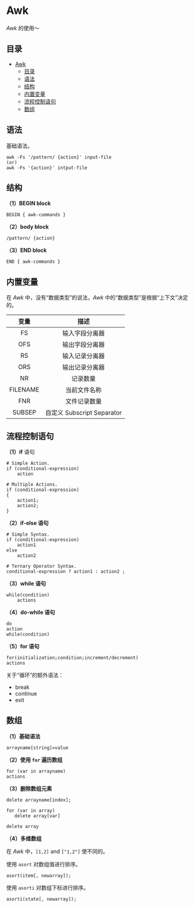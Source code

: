 # Awk

*Awk* 的使用～

## 目录

   * [Awk](#awk)
      * [目录](#目录)
      * [语法](#语法)
      * [结构](#结构)
      * [内置变量](#内置变量)
      * [流程控制语句](#流程控制语句)
      * [数组](#数组)

## 语法

基础语法。

``` shell
awk -Fs '/pattern/ {action}' input-file
(or)
awk -Fs '{action}' intput-file
```

## 结构

**（1）BEGIN block**

``` shell
BEGIN { awk-commands }
```

**（2）body block**

``` shell
/pattern/ {action}
```

**（3）END block**

``` shell
END { awk-commands }
```

## 内置变量

在 *Awk* 中，没有“数据类型”的说法，*Awk* 中的“数据类型”是根据“上下文”决定的。

|   变量   |            描述            |
| :------: | :------------------------: |
|    FS    |       输入字段分离器       |
|   OFS    |       输出字段分离器       |
|    RS    |       输入记录分离器       |
|   ORS    |       输出记录分离器       |
|    NR    |          记录数量          |
| FILENAME |        当前文件名称        |
|   FNR    |        文件记录数量        |
|  SUBSEP  | 自定义 Subscript Separator |

## 流程控制语句

**（1）if** 语句

``` shell
# Simple Action.
if (conditional-expression)
    action

# Multiple Actions.
if (conditional-expression)
{
    action1;
    action2;
}
```

**（2）if-else 语句**

``` shell
# Simple Syntax.
if (conditional-expression)
    action1
else
    action2

# Ternary Operator Syntax.
conditional-expression ? action1 : action2 ;
```

**（3）while 语句**

``` shell
while(condition)
    actions
```

**（4）do-while 语句**

``` shell
do
action
while(condition)
```

**（5）for 语句**

``` shell
for(initialization;condition;increment/decrement)
actions
```

关于“循环”的额外语法：

- break
- continue
- exit

## 数组

**（1）基础语法**

``` shell
arrayname[string]=value
```

**（2）使用 `for` 遍历数组**

``` shell
for (var in arrayname)
actions
```

**（3）删除数组元素**

``` shell
delete arrayname[index];

for (var in array)
   delete array[var]

delete array
```

**（4）多维数组**

在 *Awk* 中，`[1,2]` and `["1,2"]` 使不同的。

使用 `asort` 对数组值进行排序。

``` shell
asort(item[, newarray]);
```

使用 `asorti` 对数组下标进行排序。

``` shell
asorti(state[, newarray]);
```

